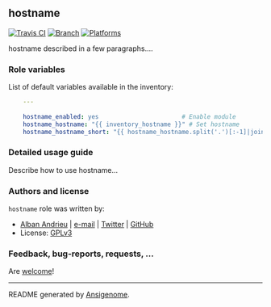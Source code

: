 ## hostname

[![Travis CI](http://img.shields.io/travis/AlbanAndrieu/ansible-hostname.svg?style=flat)](http://travis-ci.org/AlbanAndrieu/ansible-hostname) [![Branch](http://img.shields.io/github/tag/AlbanAndrieu/ansible-hostname.svg?style=flat-square)](https://github.com/AlbanAndrieu/ansible-hostname/tree/master)  [![Platforms](http://img.shields.io/badge/platforms-debian%20/%20ubuntu-lightgrey.svg?style=flat)](#)

hostname described in a few paragraphs....




### Role variables

List of default variables available in the inventory:

```yaml
    ---
    
    hostname_enabled: yes                       # Enable module
    hostname_hostname: "{{ inventory_hostname }}" # Set hostname
    hostname_hostname_short: "{{ hostname_hostname.split('.')[:-1]|join('.') }}" # Set short hostname
```


### Detailed usage guide

Describe how to use hostname...


### Authors and license

`hostname` role was written by:
- [Alban Andrieu](fr.linkedin.com/in/nabla/) | [e-mail](mailto:alban.andrieu@free.fr) | [Twitter](https://twitter.com/AlbanAndrieu) | [GitHub](https://github.com/AlbanAndrieu)
- License: [GPLv3](https://tldrlegal.com/license/gnu-general-public-license-v3-%28gpl-3%29)

### Feedback, bug-reports, requests, ...

Are [welcome](https://github.com/AlbanAndrieu/ansible-hostname/issues>)!

***

README generated by [Ansigenome](https://github.com/nickjj/ansigenome/).
